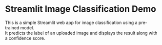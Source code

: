 # Streamlit Image Classification Demo

This is a simple Streamlit web app for image classification using a pre-trained model.  
It predicts the label of an uploaded image and displays the result along with a confidence score.
